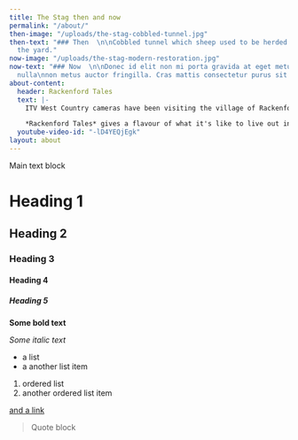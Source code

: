 ```yaml
---
title: The Stag then and now
permalink: "/about/"
then-image: "/uploads/the-stag-cobbled-tunnel.jpg"
then-text: "### Then  \n\nCobbled tunnel which sheep used to be herded through to
  the yard."
now-image: "/uploads/the-stag-modern-restoration.jpg"
now-text: "### Now  \n\nDonec id elit non mi porta gravida at eget metus. Donec ullamcorper
  nulla\nnon metus auctor fringilla. Cras mattis consectetur purus sit amet fermentum."
about-content:
  header: Rackenford Tales
  text: |-
    ITV West Country cameras have been visiting the village of Rackenford in Devon, hearing the stories of the people who live here and finding out what makes a rural West Country village tick.

    *Rackenford Tales* gives a flavour of what it's like to live out in the country, to run a business, to go to a small village school, and how things have changed over the years for rural farming communities like this.
  youtube-video-id: "-lD4YEQjEgk"
layout: about
---
```


Main text block

# Heading 1

## Heading 2

### Heading 3

#### Heading 4

##### Heading 5

**Some bold text**

*Some italic text*

* a list
* a another list item

1. ordered list
2. another ordered list item

[and a link](http://thestagdevon.co.uk)

> Quote block
